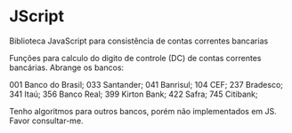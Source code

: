 # JScript
Biblioteca JavaScript para consistência de contas correntes bancarias

Funções para calculo do digito de controle (DC) de contas correntes bancárias. Abrange os bancos:

001 Banco do Brasil; 033 Santander; 041 Banrisul; 104 CEF; 237 Bradesco; 341 Itaú; 356 Banco Real; 399 Kirton Bank; 422 Safra; 745 Citibank;

Tenho algoritmos para outros bancos, porém não implementados em JS. Favor consultar-me.
